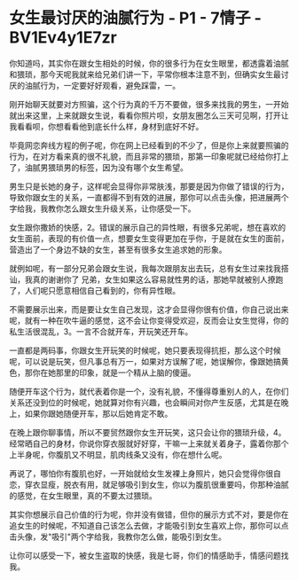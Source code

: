# 女生最讨厌的油腻行为 - P1 - 7情子 - BV1Ev4y1E7zr

你知道吗，其实你在跟女生相处的时候，你的很多行为在女生眼里，都透露着油腻和猥琐，那今天呢我就来给兄弟们讲一下，平常你根本注意不到，但确实女生最讨厌的油腻行为，一定要好好观看，避免踩雷，一。

刚开始聊天就要对方照骗，这个行为真的千万不要做，很多来找我的男生，一开始就出来这里，上来就跟女生说，看看你照片呗，女朋友圈怎么三天可见啊，打开让我看看呗，你想看看他到底长什么样，身材到底好不好。

毕竟网恋奔线方程的例子呢，你在网上已经看到的不少了，但是你上来就要照骗的行为，在对方看来真的很不礼貌，而且非常的猥琐，那第一印象呢就已经给你打上了，油腻男猥琐男的标签，因为没有哪个女生希望。

男生只是长她的身子，这样呢会显得你非常肤浅，那要是因为你做了错误的行为，导致你跟女生的关系，一直都得不到有效的进展，那你可以点击头像，把进展两个字给我，我教你怎么跟女生升级关系，让你感受一下。

女生跟你撒娇的快感，2。错误的展示自己的异性眼，有很多兄弟呢，想在喜欢的女生面前，表现的有价值一点，想要女生变得更加在乎你，于是就在女生的面前，营造出了一个身边不缺的女生，甚至有很多女生追求她的形象。

就例如呢，有一部分兄弟会跟女生说，我每次跟朋友出去玩，总有女生过来找我搭讪，我真的谢谢你了 兄弟，女生如果这么容易就性男的话，那她早就被别人撩跑了，人们呢只愿意相信自己看到的，你有异性眼。

不需要展示出来，而是要让女生自己发现，这才会显得你很有价值，你自己说出来呢，就有一种在吹牛逼的感觉，这不会让你变得受欢迎，反而会让女生觉得，你的私生活很混乱，3。一言不合就开车，开玩笑还开车。

一直都是两码事，你跟女生开玩笑的时候呢，她只要表现得抗拒，那么这个时候呢，可以说是玩笑，但凡事总有万一，如果对方误解了呢，她误解你，像跟她搞黄色，那你在她那里的印象，就是一个精从上脑的傻逼。

随便开车这个行为，就代表着你是一个，没有礼貌，不懂得尊重别人的人，在你们关系还没到位的时候呢，她就算对你有兴趣，也会瞬间对你产生反感，尤其是在晚上，如果你跟她随便开车，那以后她肯定不敢。

在晚上跟你聊事情，所以不要贸然跟你女生开玩笑，这只会让你的猥琐升级，4。经常晒自己的身材，你说你穿衣服就好好穿，干嘛一上来就关着身子，露着你那个上半身呢，你腹肌又不明显，肌肉线条又没有，你在想什么呢。

再说了，哪怕你有腹肌也好，一开始就给女生发裸上身照片，她只会觉得你很自恋，穿衣显瘦，脱衣有用，就足够吸引到女生，你以为腹肌很重要吗，你那种油腻的感觉，在女生眼里，真的不要太过猥琐。

其实你想展示自己价值的行为呢，你并没有做错，但你的展示方式不对，要是你在追女生的时候呢，不知道自己该怎么去做，才能吸引到女生喜欢上你，那你可以点击头像，发"吸引"两个字给我，我教你怎么做，能吸引到女生。

让你可以感受一下，被女生盗取的快感，我是七哥，你们的情感助手，情感问题找我。